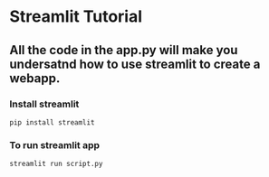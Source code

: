 # Streamlit Tutorial

## All the code in the app.py will make you undersatnd how to use streamlit to create a webapp.

### Install streamlit
```
pip install streamlit
```
### To run streamlit app
```
streamlit run script.py
```

